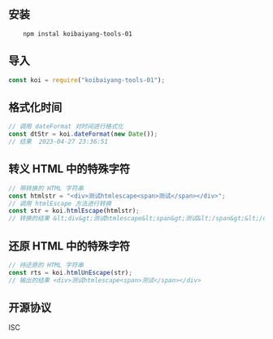 <!-- 包的说明文档 -->

## 安装

```
    npm instal koibaiyang-tools-01

```

## 导入

```js
const koi = require("koibaiyang-tools-01");
```

## 格式化时间

```js
// 调用 dateFormat 对时间进行格式化
const dtStr = koi.dateFormat(new Date());
// 结果  2023-04-27 23:36:51
```

## 转义 HTML 中的特殊字符

```js
// 带转换的 HTML 字符串
const htmlstr = "<div>测试htmlescape<span>测试</span></div>";
// 调用 htmlEscape 方法进行转换
const str = koi.htmlEscape(htmlstr);
// 转换的结果 &lt;div&gt;测试htmlescape&lt;span&gt;测试&lt;/span&gt;&lt;/div&gt;
```

## 还原 HTML 中的特殊字符

```js
// 待还原的 HTML 字符串
const rts = koi.htmlUnEscape(str);
// 输出的结果 <div>测试htmlescape<span>测试</span></div>
```

## 开源协议

ISC

